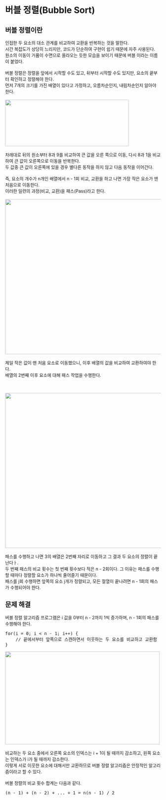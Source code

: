 # 버블 정렬(Bubble Sort)

## 버블 정렬이란
인접한 두 요소의 대소 관계를 비교하여 교환을 반복하는 것을 말한다.
<br>
시간 복잡도가 상당히 느리지만, 코드가 단순하여 구현이 쉽기 때문에 자주 사용된다.
<br>
원소의 이동이 거품이 수면으로 올라오는 듯한 모습을 보이기 때문에 버블 이라는 이름이 붙었다.
<br>
<br>
버블 정렬은 정렬을 앞에서 시작할 수도 있고, 뒤부터 시작할 수도 있지만, 요소의 끝부터 확인하고 정렬해야 한다.
<br>
먼저 7개의 크기를 가진 배열이 있다고 가정하고, 오름차순인지, 내림차순인지 알아야 한다.
<br>
<br>
<img src="https://user-images.githubusercontent.com/87363461/201458701-e019bf77-fce6-4cad-b02f-7da60ac2c783.JPG" width="400" height="150">
<br>
<br>
차례대로 뒤의 원소부터 8과 9를 비교하여 큰 값을 오른 쪽으로 이동, 다시 8과 1을 비교하여 큰 값이 오른쪽으로 이동을 반복한다.
<br>
두 값중 큰 값이 오른쪽에 있을 경우 별다른 동작을 하지 않고 다음 동작을 이어간다.
<br>
<br>
즉, 요소의 개수가 n개인 배열에서 n - 1회 비교, 교환을 하고 나면 가장 작은 요소가 맨 처음으로 이동한다.
<br>
이러한 일련의 과정(비교, 교환)을 패스(Pass)라고 한다.
<br>
<br>
<img src="https://user-images.githubusercontent.com/87363461/201458787-67ce5eda-1118-45e4-b5b2-1dd851d00d3b.JPG" width="600" height="500">
<br>
<br>
제일 작은 값이 맨 처음 요소로 이동했으니, 이후 배열의 값을 비교하여 교환하여야 한다.
<br>
배열의 2번째 이후 요소에 대해 패스 작업을 수행한다.

<br>
<br>
<img src="https://user-images.githubusercontent.com/87363461/201458867-b57a994d-03df-45c8-a93f-ab7c8d9601dd.JPG" width="600" height="500">
<br>
<br>
패스를 수행하고 나면 3의 배열은 2번째 자리로 이동하고 그 결과 두 요소의 정렬이 끝난다ㅏ.
<br>
두 번째 패스의 비교 횟수는 첫 번째 횟수보다 적은 n - 2회이다. 그 이유는 패스를 수행할 때마다 정렬할 요소가 하나씩 줄어즐기 때문이다.
<br>
패스를 j회 수행하면 앞쪽의 요소 j개가 정렬되고, 모든 절열이 끝나려면 n - 1회의 패스가 수행되어야 한다.

## 문제 해결
버블 정렬 알고리즘 프로그램은 i 값을 0부터 n - 2까지 1씩 증가하며, n - 1회의 패스를 수행해야 한다.
<pre>
for(i = 0; i < n - 1; i++) {
    // 끝에서부터 앞쪽으로 스캔하면서 이웃하는 두 요소를 비교하고 교환함
}
</pre>
<img src="https://user-images.githubusercontent.com/87363461/201458955-23d2155c-bab5-4b02-b1f8-ca6d3239c817.JPG" width="500" height="300">
<br>
<br>
비교하는 두 요소 중에서 오른쪽 요소의 인덱스는 i + 1이 될 때까지 감소하고, 왼쪽 요소는 인덱스가 i가 될 때까지 감소한다.
<br>
이렇게 서로 이웃한 요소에 대해서만 교환하므로 버블 정렬 알고리즘은 안정적인 알고리즘이라고 할 수 있다.
<br>
<br>
버블 정렬의 비교 횟수 합계는 다음과 같다.
<pre>
(n - 1) + (n - 2) + ... + 1 = n(n - 1) / 2
</pre>
